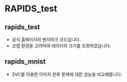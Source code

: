 # RAPIDS_test
## rapids_test
- 공식 홈페이지의 벤치마크 코드입니다.
- 코랩 환경을 고려하여 데이터의 크기를 조정하였습니다.
## rapids_mnist
- SVC를 이용한 이미지 분류 문제에 대한 성능을 비교해봅니다.
